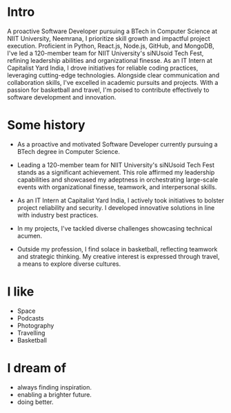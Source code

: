 
# Intro

A proactive Software Developer pursuing a BTech in Computer Science at NIIT University, Neemrana, I prioritize skill growth and impactful project execution. Proficient in Python, React.js, Node.js, GitHub, and MongoDB, I've led a 120-member team for NIIT University's siNUsoid Tech Fest, refining leadership abilities and organizational finesse. As an IT Intern at Capitalist Yard India, I drove initiatives for reliable coding practices, leveraging cutting-edge technologies. Alongside clear communication and collaboration skills, I've excelled in academic pursuits and projects. With a passion for basketball and travel, I'm poised to contribute effectively to software development and innovation.

# Some history

- As a proactive and motivated Software Developer currently pursuing a BTech degree in Computer Science.

- Leading a 120-member team for NIIT University's siNUsoid Tech Fest stands as a significant achievement. This role affirmed my leadership capabilities and showcased my adeptness in orchestrating large-scale events with organizational finesse, teamwork, and interpersonal skills.

- As an IT Intern at Capitalist Yard India, I actively took initiatives to bolster project reliability and security. I developed innovative solutions in line with industry best practices.

- In my projects, I've tackled diverse challenges showcasing technical acumen.

- Outside my profession, I find solace in basketball, reflecting teamwork and strategic thinking. My creative interest is expressed through travel, a means to explore diverse cultures.

# I like

- Space
- Podcasts
- Photography
- Travelling
- Basketball

# I dream of

- always finding inspiration.
- enabling a brighter future.
- doing better.